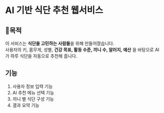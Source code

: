 # AI 기반 식단 추천 웹서비스

## 📌목적
이 서비스는 **식단을 고민하는 사람들**을 위해 만들어졌습니다.
<br>
사용자의 키, 몸무게, 성별, **건강 목표, 활동 수준, 끼니 수, 알러지, 예산** 을 바탕으로
AI가 하루 식단을 자동으로 추천해 줍니다.

## 기능
1. 사용자 정보 입력 기능
2. AI 추천 메뉴 선택 기능
3. 끼니 별 식단 구성 기능
4. 결과 요약 기능
